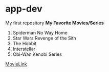 # app-dev
My first repository
**My Favorite Movies/Series**
1. Spiderman No Way Home
2. Star Wars Revenge of the Sith
3. The Hobbit
4. Interstellar
5. Obi-Wan Kenobi Series

[MovieLink](https://fmoviesgo.to/)
